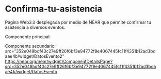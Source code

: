 # Confirma-tu-asistencia
Página Web3.0 desplegada por medio de NEAR que permite confirmar tu asistencia a diversos eventos.

Componente principal:

Componente secundario:
src="352e049bdf43c27e9ff26f6bf3e94772f9e4067445fc11f4351b12ad3bdaae4b/widget/DatosEvento2"
https://near.org/near/widget/ComponentDetailsPage?src=352e049bdf43c27e9ff26f6bf3e94772f9e4067445fc11f4351b12ad3bdaae4b/widget/DatosEvento

